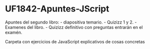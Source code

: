 # UF1842-Apuntes-JScript
Apuntes del segundo libro:
    - diapositiva temario.
    - Quizizz 1 y 2.
    - Examenes del libro.
    - Quizizz definitivo con preguntas entrarán en el examén.

Carpeta con ejercicios de JavaScript explicativos de cosas concretas
